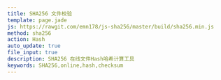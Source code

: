 ```yaml
---
title: SHA256 文件校验
template: page.jade
js: https://rawgit.com/emn178/js-sha256/master/build/sha256.min.js
method: sha256
action: Hash
auto_update: true
file_input: true
description: SHA256 在线文件Hash哈希计算工具
keywords: SHA256,online,hash,checksum
---
```

